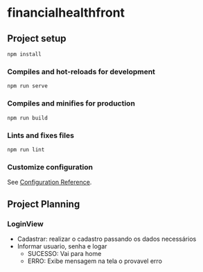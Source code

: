 # financialhealthfront

## Project setup
```
npm install
```

### Compiles and hot-reloads for development
```
npm run serve
```

### Compiles and minifies for production
```
npm run build
```

### Lints and fixes files
```
npm run lint
```

### Customize configuration
See [Configuration Reference](https://cli.vuejs.org/config/).

## Project Planning

### LoginView
- Cadastrar: realizar o cadastro passando os dados necessários
- Informar usuario, senha e logar
  - SUCESSO: Vai para home
  - ERRO: Exibe mensagem na tela o provavel erro
